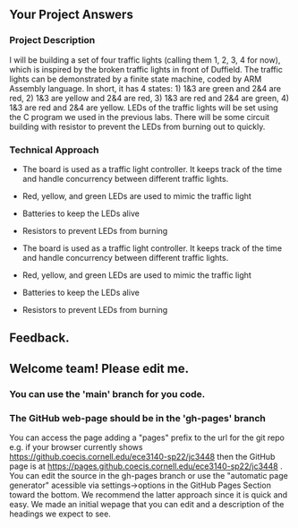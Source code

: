 ## Your Project Answers

### Project Description

I will be building a set of four traffic lights (calling them 1, 2, 3, 4 for now), which is inspired by the broken traffic lights in front of Duffield. The traffic lights can be demonstrated by a finite state machine, coded by ARM Assembly language. In short, it has 4 states: 1) 1&3 are green and 2&4 are red, 2) 1&3 are yellow and 2&4 are red, 3) 1&3 are red and 2&4 are green, 4) 1&3 are red and 2&4 are yellow. LEDs of the traffic lights will be set using the C program we used in the previous labs. There will be some circuit building with resistor to prevent the LEDs from burning out to quickly. 
### Technical Approach

* The board is used as a traffic light controller. It keeps track of the time and handle concurrency between different traffic lights.

* Red, yellow, and green LEDs are used to mimic the traffic light

* Batteries to keep the LEDs alive

* Resistors to prevent LEDs from burning
* The board is used as a traffic light controller. It keeps track of the time and handle concurrency between different traffic lights.

* Red, yellow, and green LEDs are used to mimic the traffic light

* Batteries to keep the LEDs alive

* Resistors to prevent LEDs from burning

## Feedback.

## Welcome team! Please edit me.
### You can use the 'main' branch for you code.
### The GitHub web-page should be in the 'gh-pages' branch
You can access the page adding a "pages" prefix to the url for the git repo e.g. if your browser currently shows https://github.coecis.cornell.edu/ece3140-sp22/jc3448 then the GitHub page is at https://pages.github.coecis.cornell.edu/ece3140-sp22/jc3448 . You can edit the source in the gh-pages branch or use the "automatic page generator" acessible via settings->options in the GitHub Pages Section toward the bottom. We recommend the latter approach since it is quick and easy. We made an initial wepage that you can edit and a description of the headings we expect to see.